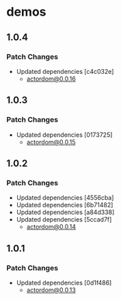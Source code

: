 # demos

## 1.0.4

### Patch Changes

- Updated dependencies [c4c032e]
  - actordom@0.0.16

## 1.0.3

### Patch Changes

- Updated dependencies [0173725]
  - actordom@0.0.15

## 1.0.2

### Patch Changes

- Updated dependencies [4556cba]
- Updated dependencies [6b71482]
- Updated dependencies [a84d338]
- Updated dependencies [5ccad7f]
  - actordom@0.0.14

## 1.0.1

### Patch Changes

- Updated dependencies [0d1f486]
  - actordom@0.0.13
